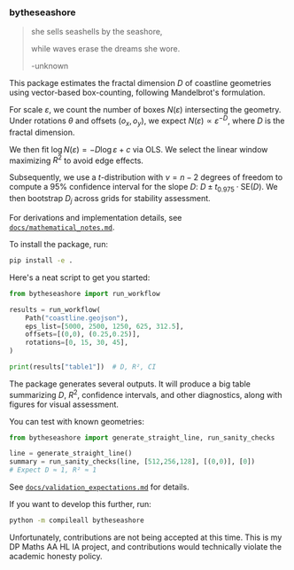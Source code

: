 ### bytheseashore

> she sells seashells by the seashore,
>
> while waves erase the dreams she wore.
>
> -unknown

This package estimates the fractal dimension $D$ of coastline geometries using vector-based box-counting, following Mandelbrot's formulation.

For scale $\varepsilon$, we count the number of boxes $N(\varepsilon)$ intersecting the geometry. Under rotations $\theta$ and offsets $(o_x, o_y)$, we expect $N(\varepsilon) \propto \varepsilon^{-D}$, where $D$ is the fractal dimension.

We then fit $\log N(\varepsilon) = -D \log \varepsilon + c$ via OLS. We select the linear window maximizing $R^2$ to avoid edge effects.

Subsequently, we use a $t$-distribution with $\nu = n-2$ degrees of freedom to compute a 95% confidence interval for the slope $D$: $D \pm t_{0.975} \cdot \mathrm{SE}(D)$. We then bootstrap $D_j$ across grids for stability assessment.

For derivations and implementation details, see [`docs/mathematical_notes.md`](docs/mathematical_notes.md).

To install the package, run:

```bash
pip install -e .
```

Here's a neat script to get you started:

```python
from bytheseashore import run_workflow

results = run_workflow(
    Path("coastline.geojson"),
    eps_list=[5000, 2500, 1250, 625, 312.5],
    offsets=[(0,0), (0.25,0.25)],
    rotations=[0, 15, 30, 45],
)

print(results["table1"])  # D, R², CI
```

The package generates several outputs. It will produce a big table summarizing $D$, $R^2$, confidence intervals, and other diagnostics, along with figures for visual assessment.

You can test with known geometries:

```python
from bytheseashore import generate_straight_line, run_sanity_checks

line = generate_straight_line()
summary = run_sanity_checks(line, [512,256,128], [(0,0)], [0])
# Expect D ≈ 1, R² ≈ 1
```

See [`docs/validation_expectations.md`](docs/validation_expectations.md) for details.

If you want to develop this further, run:

```bash
python -m compileall bytheseashore
```

Unfortunately, contributions are not being accepted at this time. This is my DP Maths AA HL IA project, and contributions would technically violate the academic honesty policy.
